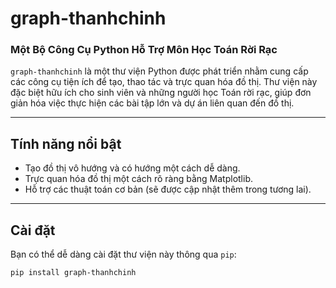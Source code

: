 # graph-thanhchinh
### Một Bộ Công Cụ Python Hỗ Trợ Môn Học Toán Rời Rạc

`graph-thanhchinh` là một thư viện Python được phát triển nhằm cung cấp các công cụ tiện ích để tạo, thao tác và trực quan hóa đồ thị. Thư viện này đặc biệt hữu ích cho sinh viên và những người học Toán rời rạc, giúp đơn giản hóa việc thực hiện các bài tập lớn và dự án liên quan đến đồ thị.

---

## Tính năng nổi bật

* Tạo đồ thị vô hướng và có hướng một cách dễ dàng.
* Trực quan hóa đồ thị một cách rõ ràng bằng Matplotlib.
* Hỗ trợ các thuật toán cơ bản (sẽ được cập nhật thêm trong tương lai).

---

## Cài đặt

Bạn có thể dễ dàng cài đặt thư viện này thông qua `pip`:

```bash
pip install graph-thanhchinh

